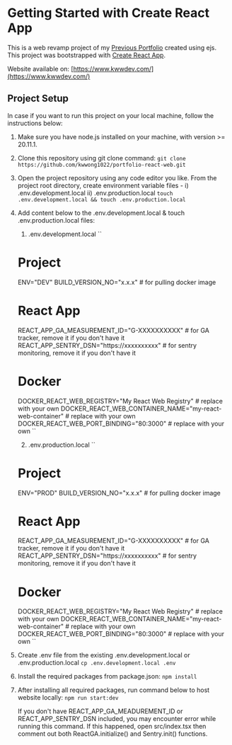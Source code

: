 # Getting Started with Create React App

This is a web revamp project of my [Previous Portfolio](https://github.com/kwwong1022/kw-portfolio-web) created using ejs. This project was bootstrapped with [Create React App](https://github.com/facebook/create-react-app).

Website available on: [https://www.kwwdev.com/](https://www.kwwdev.com/)


## Project Setup
In case if you want to run this project on your local machine, follow the instructions below:

1. Make sure you have node.js installed on your machine, with version >= 20.11.1.

2. Clone this repository using git clone command:
   ``git clone https://github.com/kwwong1022/portfolio-react-web.git``

3. Open the project repository using any code editor you like. From the project root directory, create environment variable files - i) .env.development.local ii) .env.production.local
   ``touch .env.development.local && touch .env.production.local``

5. Add content below to the .env.development.local & touch .env.production.local files:
   1. .env.development.local
   ``
   # Project
   ENV="DEV"
   BUILD_VERSION_NO="x.x.x"                                  # for pulling docker image
  
   # React App
   REACT_APP_GA_MEASUREMENT_ID="G-XXXXXXXXXX"                # for GA tracker, remove it if you don't have it
   REACT_APP_SENTRY_DSN="https://xxxxxxxxxx"                 # for sentry monitoring, remove it if you don't have it
  
   # Docker
   DOCKER_REACT_WEB_REGISTRY="My React Web Registry"         # replace with your own
   DOCKER_REACT_WEB_CONTAINER_NAME="my-react-web-container"  # replace with your own
   DOCKER_REACT_WEB_PORT_BINDING="80:3000"                   # replace with your own
   ``

   2. .env.production.local
   ``
   # Project
   ENV="PROD"
   BUILD_VERSION_NO="x.x.x"                                  # for pulling docker image
  
   # React App
   REACT_APP_GA_MEASUREMENT_ID="G-XXXXXXXXXX"                # for GA tracker, remove it if you don't have it
   REACT_APP_SENTRY_DSN="https://xxxxxxxxxx"                 # for sentry monitoring, remove it if you don't have it
  
   # Docker
   DOCKER_REACT_WEB_REGISTRY="My React Web Registry"         # replace with your own
   DOCKER_REACT_WEB_CONTAINER_NAME="my-react-web-container"  # replace with your own
   DOCKER_REACT_WEB_PORT_BINDING="80:3000"                   # replace with your own
   ``
  
7. Create .env file from the existing .env.development.local or .env.production.local
   ``cp .env.development.local .env``

8. Install the required packages from package.json:
   ``npm install``

9. After installing all required packages, run command below to host website locally:
   ``npm run start:dev``

   If you don't have REACT_APP_GA_MEADUREMENT_ID or REACT_APP_SENTRY_DSN included, you may encounter error while running this command.
   If this happened, open src/index.tsx then comment out both ReactGA.initialize() and Sentry.init() functions.

